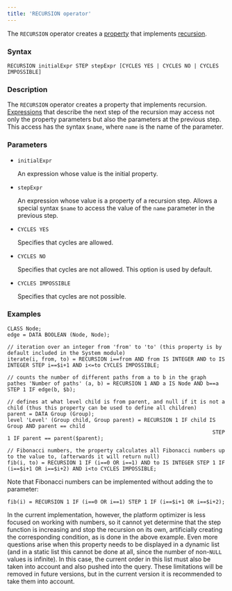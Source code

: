 ```yaml
---
title: 'RECURSION operator'
---
```


The `RECURSION` operator creates a [property](Properties.md) that implements [recursion](Recursion_RECURSION.md).

### Syntax 

```
RECURSION initialExpr STEP stepExpr [CYCLES YES | CYCLES NO | CYCLES IMPOSSIBLE]
```

### Description

The `RECURSION` operator creates a property that implements recursion. [Expressions](Expression.md) that describe the next step of the recursion may access not only the property parameters but also the parameters at the previous step. This access has the syntax `$name`, where `name` is the name of the parameter.

### Parameters

- `initialExpr`

    An expression whose value is the initial property.

- `stepExpr`

    An expression whose value is a property of a recursion step. Allows a special syntax `$name` to access the value of the `name` parameter in the previous step.

- `CYCLES YES`

    Specifies that cycles are allowed.

- `CYCLES NO`

    Specifies that cycles are not allowed. This option is used by default.

- `CYCLES IMPOSSIBLE`

    Specifies that cycles are not possible.

### Examples

```lsf
CLASS Node;
edge = DATA BOOLEAN (Node, Node);

// iteration over an integer from 'from' to 'to' (this property is by default included in the System module)
iterate(i, from, to) = RECURSION i==from AND from IS INTEGER AND to IS INTEGER STEP i==$i+1 AND i<=to CYCLES IMPOSSIBLE;

// counts the number of different paths from a to b in the graph
pathes 'Number of paths' (a, b) = RECURSION 1 AND a IS Node AND b==a STEP 1 IF edge(b, $b);

// defines at what level child is from parent, and null if it is not a child (thus this property can be used to define all children)
parent = DATA Group (Group);
level 'Level' (Group child, Group parent) = RECURSION 1 IF child IS Group AND parent == child
                                                                  STEP 1 IF parent == parent($parent);

// Fibonacci numbers, the property calculates all Fibonacci numbers up to the value to, (afterwards it will return null)
fib(i, to) = RECURSION 1 IF (i==0 OR i==1) AND to IS INTEGER STEP 1 IF (i==$i+1 OR i==$i+2) AND i<to CYCLES IMPOSSIBLE;
```


Note that Fibonacci numbers can be implemented without adding the to parameter:

```lsf
fib(i) = RECURSION 1 IF (i==0 OR i==1) STEP 1 IF (i==$i+1 OR i==$i+2);
```

In the current implementation, however, the platform optimizer is less focused on working with numbers, so it cannot yet determine that the step function is increasing and stop the recursion on its own, artificially creating the corresponding condition, as is done in the above example. Even more questions arise when this property needs to be displayed in a dynamic list (and in a static list this cannot be done at all, since the number of non-`NULL` values is infinite). In this case, the current order in this list must also be taken into account and also pushed into the query. These limitations will be removed in future versions, but in the current version it is recommended to take them into account.
